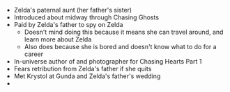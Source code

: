 - Zelda's paternal aunt (her father's sister)
- Introduced about midway through Chasing Ghosts
- Paid by Zelda's father to spy on Zelda
	- Doesn't mind doing this because it means she can travel around, and learn more about Zelda
	- Also does because she is bored and doesn't know what to do for a career
- In-universe author of and photographer for Chasing Hearts Part 1
- Fears retribution from Zelda's father if she quits
- Met Krystol at Gunda and Zelda's father's wedding
- 